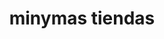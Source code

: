 ---
title: "minymas tiendas"
url: /oviedo/minymas-tiendas-calle-fuertes-acevedo/
shop: Supermarkt
---
